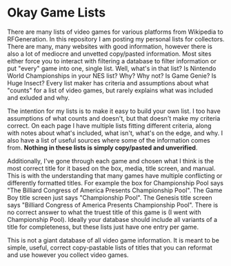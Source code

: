 # Okay Game Lists
There are many lists of video games for various platforms from Wikipedia to RFGeneration. In this repository I am posting my personal lists for collectors. There are many, many websites with good information, however there is also a lot of mediocre and unvetted copy/pasted information. Most sites either force you to interact with filtering a database to filter information or put "every" game into one, single list. Well, what's in that list? Is Nintendo World Championships in your NES list? Why? Why not? Is Game Genie? Is Huge Insect? Every list maker has criteria and assumptions about what "counts" for a list of video games, but rarely explains what was included and exluded and why.

The intention for my lists is to make it easy to build your own list. I too have assumptions of what counts and doesn't, but that doesn't make my criteria correct. On each page I have multiple lists fitting different criteria, along with notes about what's included, what isn't, what's on the edge, and why. I also have a list of useful sources where some of the information comes from. **Nothing in these lists is simply copy/pasted and unverified**.

Additionally, I've gone through each game and chosen what I think is the most correct title for it based on the box, media, title screen, and manual. This is with the understanding that many games have multiple conflicting or differently formatted titles. For example the box for Championship Pool says "The Billiard Congress of America Presents Championship Pool". The Game Boy title screen just says "Championship Pool". The Genesis title screen says "Billiard Congress of America Presents Championship Pool". There is no correct answer to what the truest title of this game is (I went with Championship Pool). Ideally your database should include all variants of a title for completeness, but these lists just have one entry per game.

This is not a giant database of all video game information. It is meant to be simple, useful, correct copy-pastable lists of titles that you can reformat and use however you collect video games.
